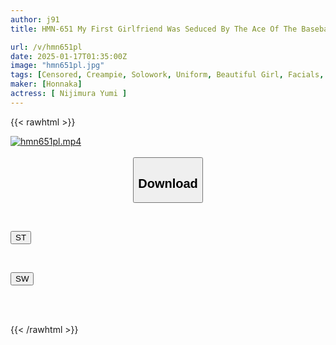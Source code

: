 ```yaml
---
author: j91
title: HMN-651 My First Girlfriend Was Seduced By The Ace Of The Baseball Team... She Always Said That What Matters In A Man Is What's Inside, Not What's On The Outside, But She Was Made To Cum Over And Over Again By His Insatiable Dick And Got Creampied Straight Away!! Yumi Nijimura

url: /v/hmn651pl
date: 2025-01-17T01:35:00Z
image: "hmn651pl.jpg"
tags: [Censored, Creampie, Solowork, Uniform, Beautiful Girl, Facials, Cuckold	]
maker: [Honnaka]
actress: [ Nijimura Yumi ]
---
```



{{< rawhtml >}}

<div class="video" data-videoid="mlYj2jgJxACBzk">
    <a href="javascript:;">
        <img src="/v/hmn651pl/hmn651pl.jpg" width="WIDTH" height="HEIGHT" alt="hmn651pl.mp4" loading="lazy">
    </a>
</div>

<script type="text/javascript" src="https://j91.asia/asset/on-demand-st.js"></script>

<br>
  <link rel="stylesheet" href="https://j91.asia/asset/bs5.css">
  
  <center>
  <button class="btn btn-primary" type="button" data-bs-toggle="collapse" data-bs-target=".multi-collapse" aria-expanded="false" aria-controls="multiCollapseExample1 multiCollapseExample2"><h2>Download</h2></button></center>
</p>
<div class="row">
  <div class="col">
    <div class="collapse multi-collapse" id="multiCollapseExample1">
      <div class="card card-body">
	      	      <br>
<div class="buttons">  
<p><a href="/v/hmn651pl/st.html" target="_blank"><button class="btn-hover color-3"><i class="fa fa-download"></i> ST</button></a></p></div>
    </div>
  </div>
</div>
  <div class="col">
    <div class="collapse multi-collapse" id="multiCollapseExample2">
      <div class="card card-body">
	      <br>
<div class="buttons">
<p><a href="/v/hmn651pl/sw.html" target="_blank"><button class="btn-hover color-2"><i class="fa fa-download"></i> SW</button></a></p></div>
<br><br>
      </div>
    </div>
  </div>
</div>

{{< /rawhtml >}}